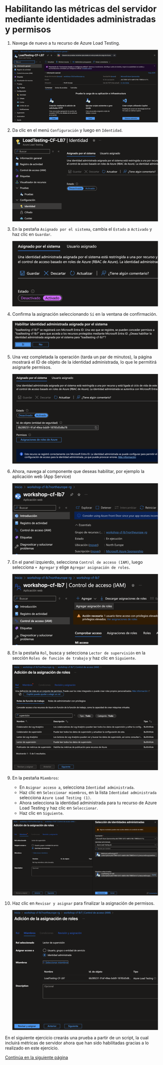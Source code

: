 # Habilitando las métricas del servidor mediante identidades administradas y permisos

1. Navega de nuevo a tu recurso de Azure Load Testing.

    ![](../imagenes/24.png)

2. Da clic en el menú `Configuración` y luego en `Identidad`.

    ![](../imagenes/35.png)

3. En la pestaña `Asignado por el sistema`, cambia el `Estado` a `Activado` y haz clic en `Guardar`. 

    ![](../imagenes/36.png)

4. Confirma la asignación seleccionando `Sí` en la ventana de confirmación. 

    ![](../imagenes/37.png)

5. Una vez completada la operación (tarda un par de minutos), la página mostrará el ID de objeto de la identidad administrada, lo que le permitirá asignarle permisos.

    ![](../imagenes/38.png)

6. Ahora, navega al componente que deseas habilitar, por ejemplo la aplicación web (App Service)

    ![](../imagenes/39.png)

7. En el panel izquierdo, selecciona `Control de acceso (IAM)`, luego selecciona `+ Agregar` y elige `Agregar asignación de roles`.

    ![](../imagenes/40.png)

8. En la pestaña `Rol`, busca y selecciona `Lector de supervisión` en la sección `Roles de función de trabajo` y haz clic en `Siguiente`.

    ![](../imagenes/41.png)

9. En la pestaña `Miembros`: 
    
    - En `Asignar acceso a`, selecciona `Identidad administrada`.
    - Haz clic en `Seleccionar miembros`, en la lista `Identidad administrada` selecciona `Azure Load Testing (1)`.
    - Ahora selecciona la identidad administrada para tu recurso de Azure Load Testing y haz clic en `Seleccionar`.
    - Haz clic en `Siguiente`.

    ![](../imagenes/42.png)

10. Haz clic en `Revisar y asignar` para finalizar la asignación de permisos.

    ![](../imagenes/43.png)

En el siguiente ejercicio crearás una prueba a partir de un script, la cual incluirá métricas de servidor ahora que han sido habilitadas gracias a lo realizado en este ejercicio.

[Continúa en la siguiente página](./05-PruebaScript.md)